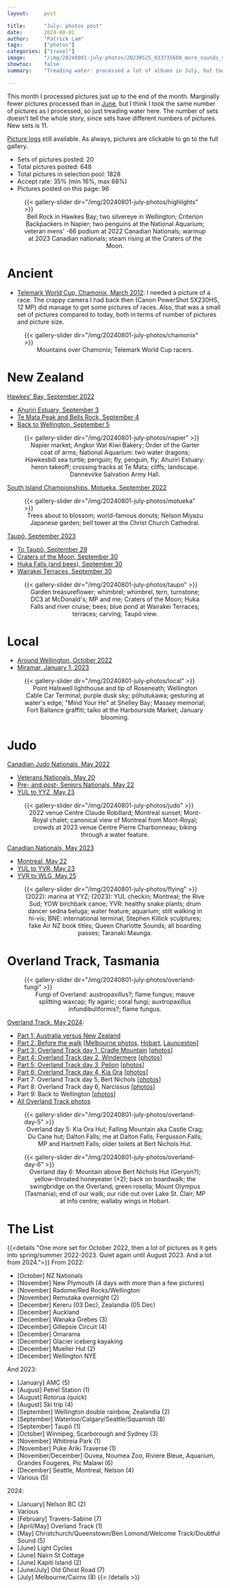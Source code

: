 ```yaml
---
layout:     post

title:      "July: photos post"
date:       2024-08-01
author:     "Patrick Lam"
tags:       ["photos"]
categories: ["travel"]
image:      "/img/20240801-july-photos/20230525_033735608_more_sounds_v1.avif"
showtoc:    false
summary:    "Treading water: processed a lot of albums in July, but took about the same number of pictures (in 11 sets) as I processed."

---
```


<style>
.post-heading h1  { color: yellow; text-shadow: 2px 2px 2px grey; }
.meta { color: yellow; }
</style>

This month I processed pictures just up to the end of the month. Marginally fewer
pictures processed than in [June](/post/20240703-june-photos), but I think I took the same number of pictures as I
processed, so just treading water here. The number of sets doesn't tell the whole story,
since sets have different numbers of pictures. New sets is 11.

[Picture
logs](https://www.github.com/patricklam/picture-processing-logs) still
available. As always, pictures are clickable to go to the full gallery. 

* Sets of pictures posted: 20
* Total pictures posted: 648
* Total pictures in selection pool: 1828
* Accept rate: 35% (min 16%, max 68%)
* Pictures posted on this page: 96

<figure>
{{< gallery-slider dir="/img/20240801-july-photos/highlights" >}}
<figcaption style="text-align:center">Bell Rock in Hawkes Bay; two silvereye in Wellington; Criterion Backpackers in Napier; two penguins at the National Aquarium; veteran mens' -66 podium at 2022 Canadian Nationals; warmup at 2023 Canadian nationals; steam rising at the Craters of the Moon.</figcaption>
</figure>

# Ancient

* [Telemark World Cup, Chamonix, March 2012](https://gallery.patricklam.ca/index.php?/category/1918): I needed a picture of a race. The crappy camera I had back then (Canon PowerShot SX230HS, 12 MP) did manage to get some pictures of races. Also, that was a small set of pictures compared to today, both in terms of number of pictures and picture size.

<figure>
{{< gallery-slider dir="/img/20240801-july-photos/chamonix" >}}
<figcaption style="text-align:center">Mountains over Chamonix; Telemark World Cup racers.</figcaption>
</figure>


# New Zealand

[Hawkes' Bay, September 2022](https://gallery.patricklam.ca/index.php?/category/1904)
* [Ahuriri Estuary, September 3](https://gallery.patricklam.ca/index.php?/category/1909)
* [Te Mata Peak and Bells Rock, September 4](https://gallery.patricklam.ca/index.php?/category/1914)
* [Back to Wellington, September 5](https://gallery.patricklam.ca/index.php?/category/1913)

<figure>
{{< gallery-slider dir="/img/20240801-july-photos/napier" >}}
<figcaption style="text-align:center">Napier market; Angkor Wat Kiwi Bakery; Order of the Garter coat of arms; National Aquarium: two water dragons; Hawkesbill sea turtle; penguin; fly, penguin, fly; Ahuriri Estuary: heron takeoff; crossing tracks at Te Mata; cliffs; landscape. Dannevirke Salvation Army Hall.</figcaption>
</figure>

[South Island Championships, Motueka, September 2022](https://gallery.patricklam.ca/index.php?/category/1919)

<figure>
{{< gallery-slider dir="/img/20240801-july-photos/motueka" >}}
<figcaption style="text-align:center">Trees about to blossom; world-famous donuts; Nelson Miyazu Japanese garden; bell tower at the Christ Church Cathedral.</figcaption>
</figure>

[Taupō, September 2023](https://gallery.patricklam.ca/index.php?/category/1922)
* [To Taupō, September 29](https://gallery.patricklam.ca/index.php?/category/1923)
* [Craters of the Moon, September 30](https://gallery.patricklam.ca/index.php?/category/1926)
* [Huka Falls (and bees), September 30](https://gallery.patricklam.ca/index.php?/category/1927)
* [Wairakei Terraces, September 30](https://gallery.patricklam.ca/index.php?/category/1925)

<figure>
{{< gallery-slider dir="/img/20240801-july-photos/taupo" >}}
<figcaption style="text-align:center">Garden treasureflower; whimbrel; whimbrel, tern, turnstone; DC3 at McDonald's; MP and me; Craters of the Moon; Huka Falls and river cruise; bees; blue pond at Wairakei Terraces; terraces; carving; Taupō view.</figcaption>
</figure>

# Local
* [Around Wellington, October 2022](https://gallery.patricklam.ca/index.php?/category/1928)
* [Miramar, January 1, 2023](https://gallery.patricklam.ca/index.php?/category/1930)

<figure>
{{< gallery-slider dir="/img/20240801-july-photos/local" >}}
<figcaption style="text-align:center">Point Halswell lighthouse and tip of Roseneath; Wellington Cable Car Terminal; purple dusk sky; pōhutukawa; gesturing at water's edge; "Mind Your He" at Shelley Bay; Massey memorial; Fort Ballance graffiti; taiko at the Harbourside Market; January blooming.</figcaption>
</figure>

# Judo

[Canadian Judo Nationals, May 2022](https://gallery.patricklam.ca/index.php?/category/1896)
* [Veterans Nationals, May 20](https://gallery.patricklam.ca/index.php?/category/1912)
* [Pre- and post- Seniors Nationals, May 22](https://gallery.patricklam.ca/index.php?/category/1916)
* [YUL to YYZ, May 23](https://gallery.patricklam.ca/index.php?/category/1915)

<figure>
{{< gallery-slider dir="/img/20240801-july-photos/judo" >}}
<figcaption style="text-align:center">2022 venue Centre Claude Robillard; Montreal sunset; Mont-Royal chalet; canonical view of Montreal from Mont-Royal; crowds at 2023 venue Centre Pierre Charbonneau; biking through a water feature.</figcaption>
</figure>

[Canadian Nationals, May 2023](https://gallery.patricklam.ca/index.php?/category/1681)
* [Montreal, May 22](https://gallery.patricklam.ca/index.php?/category/1910)
* [YUL to YVR, May 23](https://gallery.patricklam.ca/index.php?/category/1920)
* [YVR to WLG, May 25](https://gallery.patricklam.ca/index.php?/category/1921)

<figure>
{{< gallery-slider dir="/img/20240801-july-photos/flying" >}}
<figcaption style="text-align:center">(2022): marina at YYZ; (2023): YUL checkin; Montreal; the Rive Sud; YOW birchbark canoe; YVR: healthy snake plants; drum dancer sedna beluga; water feature; aquarium; stilt walking in hi-vis; BNE: international terminal; Stephen Killick sculptures; fake Air NZ book titles; Queen Charlotte Sounds; all boarding passes; Taranaki Maunga.</figcaption>
</figure>

# Overland Track, Tasmania

<figure>
{{< gallery-slider dir="/img/20240801-july-photos/overland-fungi" >}}
<figcaption style="text-align:center">Fungi of Overland: austropaxillus?; flame fungus; mauve splitting waxcap; fly agaric; coral fungi; auxtropaxillus infundibuliformis?; flame fungus.</figcaption>
</figure>

[Overland Track, May 2024](https://gallery.patricklam.ca/index.php?/category/1874):
* [Part 1: Australia versus New Zealand](/post/20240511-overland-track-australia-vs-new-zealand)
* [Part 2: Before the walk](/post/20240616-overland-track-before-the-walk) [[Melbourne photos](https://gallery.patricklam.ca/index.php?/category/1881), [Hobart](https://gallery.patricklam.ca/index.php?/category/1891), [Launceston](https://gallery.patricklam.ca/index.php?/category/1880)]
* [Part 3: Overland Track day 1, Cradle Mountain](/post/20240617-overland-track-cradle-mountain) [[photos](https://gallery.patricklam.ca/index.php?/category/1884)]
* [Part 4: Overland Track day 2, Windermere](/post/20240624-overland-track-windermere) [[photos](https://gallery.patricklam.ca/index.php?/category/1879)]
* [Part 5: Overland Track day 3, Pelion](/post/20240718-overland-track-pelion) [[photos](https://gallery.patricklam.ca/index.php?/category/1875)]
* [Part 6: Overland Track day 4, Kia Ora](/post/20240728-overland-track-kia-ora) [[photos](https://gallery.patricklam.ca/index.php?/category/1906)]
* Part 7: Overland Track day 5, Bert Nichols [[photos](https://gallery.patricklam.ca/index.php?/category/1917)]
* Part 8: Overland Track day 6, Narcissus [[photos](https://gallery.patricklam.ca/index.php?/category/1924)]
* Part 9: Back to Wellington [[photos](https://gallery.patricklam.ca/index.php?/category/1931)]
* [All Overland Track photos](https://gallery.patricklam.ca/index.php?/category/1874)

<figure>
{{< gallery-slider dir="/img/20240801-july-photos/overland-day-5" >}}
<figcaption style="text-align:center">Overland day 5: Kia Ora Hut; Falling Mountain aka Castle Crag; Du Cane hut; Dalton Falls; me at Dalton Falls; Fergusson Falls; MP and Hartnett Falls; older toilets at Bert Nichols Hut.</figcaption>
</figure>

<figure>
{{< gallery-slider dir="/img/20240801-july-photos/overland-day-6" >}}
<figcaption style="text-align:center">Overland day 6: Mountain above Bert Nichols Hut (Geryon?); yellow-throated honeyeater (×2); back on boardwalk; the swingbridge on the Overland; green rosella; Mount Olympus (Tasmania); end of our walk; our ride out over Lake St. Clair; MP at info centre; wallaby wings in Hobart.</figcaption>
</figure>

# The List

{{<details "One more set for October 2022, then a lot of pictures as it gets into spring/summer 2022-2023. Quiet again until August 2023. And a lot from 2024.">}}
From 2022:
* [October] NZ Nationals
* [November] New Plymouth (4 days with more than a few pictures)
* [November] Radome/Red Rocks/Wellington
* [November] Remutaka overnight (2)
* [December] Kereru (03 Dec), Zealandia (05 Dec)
* [December] Auckland
* [December] Wanaka Grebes (3)
* [December] Gillepsie Circuit (4)
* [December] Omarama
* [December] Glacier iceberg kayaking
* [December] Mueller Hut (2)
* [December] Wellington NYE

And 2023:
* [January] AMC (5)
* [August] Petrel Station (1)
* [August] Rotorua (quick)
* [August] Ski trip (4)
* [September] Wellington double rainbow, Zealandia (2)
* [September] Waterloo/Calgary/Seattle/Squamish (8)
* [September] Taupō (1)
* [October] Winnipeg, Scarborough and Sydney (3)
* [November] Whitireia Park (1)
* [November] Puke Ariki Traverse (1)
* [November/December] Ouvea, Noumea Zoo, Riviere Bleue, Aquarium, Grandes Fougeres, Pic Malawi (6)
* [December] Seattle, Montreal, Nelson (4)
* Various (5)

2024:
* [January] Nelson BC (2)
* Various
* [February] Travers-Sabine (7)
* [April/May] Overland Track (1)
* [May] Christchurch/Queenstown/Ben Lomond/Welcome Track/Doubtful Sound (5)
* [June] Light Cycles
* [June] Nairn St Cottage
* [June] Kapiti Island (2)
* [June/July] Old Ghost Road (7)
* [July] Melbourne/Cairns (8)
{{< /details >}}

